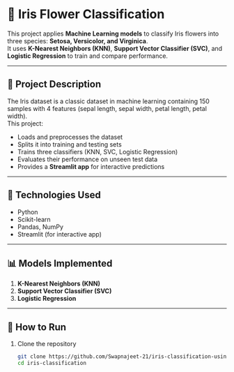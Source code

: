 # 🌸 Iris Flower Classification

This project applies **Machine Learning models** to classify Iris flowers into three species: **Setosa, Versicolor, and Virginica**.  
It uses **K-Nearest Neighbors (KNN)**, **Support Vector Classifier (SVC)**, and **Logistic Regression** to train and compare performance.

---

## 📌 Project Description
The Iris dataset is a classic dataset in machine learning containing 150 samples with 4 features (sepal length, sepal width, petal length, petal width).  
This project:
- Loads and preprocesses the dataset  
- Splits it into training and testing sets  
- Trains three classifiers (KNN, SVC, Logistic Regression)  
- Evaluates their performance on unseen test data  
- Provides a **Streamlit app** for interactive predictions  

---

## 🚀 Technologies Used
- Python  
- Scikit-learn  
- Pandas, NumPy  
- Streamlit (for interactive app)  

---

## 📊 Models Implemented
1. **K-Nearest Neighbors (KNN)**  
2. **Support Vector Classifier (SVC)**  
3. **Logistic Regression**

---

## 🎯 How to Run
1. Clone the repository  
   ```bash
   git clone https://github.com/Swapnajeet-21/iris-classification-using-different-ML-Techniques.git
   cd iris-classification
